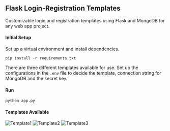 ## Flask Login-Registration Templates 
Customizable login and registration templates using Flask and MongoDB for any web app project.

#### Initial Setup

Set up a virtual environment and install dependencies.
```
pip install -r requirements.txt
```
There are three different templates available for use. Set up the configurations in the `.env` file to decide the template, connection string for MongoDB and the secret key.<br>

#### Run 
```
python app.py
```

#### Templates Available

![Template1](template1.gif)
![Template2](template2.gif)
![Template3](template3.gif)


